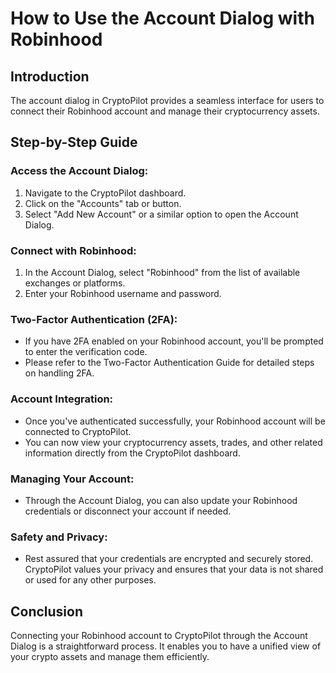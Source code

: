 # How to Use the Account Dialog with Robinhood

## Introduction

The account dialog in CryptoPilot provides a seamless interface for users to connect their Robinhood account and manage their cryptocurrency assets.

## Step-by-Step Guide

### Access the Account Dialog:
1. Navigate to the CryptoPilot dashboard.
2. Click on the "Accounts" tab or button.
3. Select "Add New Account" or a similar option to open the Account Dialog.

### Connect with Robinhood:
1. In the Account Dialog, select "Robinhood" from the list of available exchanges or platforms.
2. Enter your Robinhood username and password.

### Two-Factor Authentication (2FA):
* If you have 2FA enabled on your Robinhood account, you'll be prompted to enter the verification code.
* Please refer to the Two-Factor Authentication Guide for detailed steps on handling 2FA.

### Account Integration:
* Once you've authenticated successfully, your Robinhood account will be connected to CryptoPilot.
* You can now view your cryptocurrency assets, trades, and other related information directly from the CryptoPilot dashboard.

### Managing Your Account:
* Through the Account Dialog, you can also update your Robinhood credentials or disconnect your account if needed.

### Safety and Privacy:
* Rest assured that your credentials are encrypted and securely stored. CryptoPilot values your privacy and ensures that your data is not shared or used for any other purposes.

## Conclusion

Connecting your Robinhood account to CryptoPilot through the Account Dialog is a straightforward process. It enables you to have a unified view of your crypto assets and manage them efficiently.
